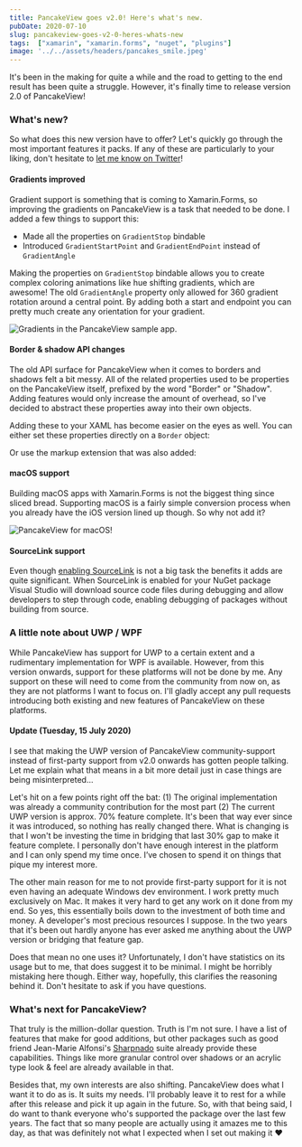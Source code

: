 ```yaml
---
title: PancakeView goes v2.0! Here's what's new.
pubDate: 2020-07-10
slug: pancakeview-goes-v2-0-heres-whats-new
tags:  ["xamarin", "xamarin.forms", "nuget", "plugins"]
image: '../../assets/headers/pancakes_smile.jpeg'
---
```

It's been in the making for quite a while and the road to getting to the end result has been quite a struggle. However, it's finally time to release version 2.0 of PancakeView!

### What's new?
So what does this new version have to offer? Let's quickly go through the most important features it packs. If any of these are particularly to your liking, don't hesitate to [let me know on Twitter](https://twitter.com/devnl)!

#### Gradients improved
Gradient support is something that is coming to Xamarin.Forms, so improving the gradients on PancakeView is a task that needed to be done. I added a few things to support this:

*   Made all the properties on `GradientStop` bindable
*   Introduced `GradientStartPoint` and `GradientEndPoint` instead of `GradientAngle`

Making the properties on `GradientStop` bindable allows you to create complex coloring animations like hue shifting gradients, which are awesome! The old `GradientAngle` property only allowed for 360 gradient rotation around a central point. By adding both a start and endpoint you can pretty much create any orientation for your gradient.

![Gradients in the PancakeView sample app.](/images/posts/image-59.png)

#### Border & shadow API changes
The old API surface for PancakeView when it comes to borders and shadows felt a bit messy. All of the related properties used to be properties on the PancakeView itself, prefixed by the word "Border" or "Shadow". Adding features would only increase the amount of overhead, so I've decided to abstract these properties away into their own objects.  

<script src="https://gist.github.com/sthewissen/34e826f90958d154b90c2da12a328e67.js"></script>

Adding these to your XAML has become easier on the eyes as well. You can either set these properties directly on a `Border` object:  

<script src="https://gist.github.com/sthewissen/a9269d5ab6af83dc4105ea12d1f26320.js"></script>

Or use the markup extension that was also added:  

<script src="https://gist.github.com/sthewissen/6f024fe8c6993a66c41661039e81970b.js"></script>

#### macOS support
Building macOS apps with Xamarin.Forms is not the biggest thing since sliced bread. Supporting macOS is a fairly simple conversion process when you already have the iOS version lined up though. So why not add it?

![PancakeView for macOS!](/images/posts/pancake_macos-1.gif)

#### SourceLink support
Even though [enabling SourceLink](https://docs.microsoft.com/en-us/xamarin/xamarin-forms/internals/sourcelink?pivots=macos) is not a big task the benefits it adds are quite significant. When SourceLink is enabled for your NuGet package Visual Studio will download source code files during debugging and allow developers to step through code, enabling debugging of packages without building from source.

### A little note about UWP / WPF
While PancakeView has support for UWP to a certain extent and a rudimentary implementation for WPF is available. However, from this version onwards, support for these platforms will not be done by me. Any support on these will need to come from the community from now on, as they are not platforms I want to focus on. I'll gladly accept any pull requests introducing both existing and new features of PancakeView on these platforms.

#### Update (Tuesday, 15 July 2020)
I see that making the UWP version of PancakeView community-support instead of first-party support from v2.0 onwards has gotten people talking. Let me explain what that means in a bit more detail just in case things are being misinterpreted...

Let's hit on a few points right off the bat: (1) The original implementation was already a community contribution for the most part (2) The current UWP version is approx. 70% feature complete. It's been that way ever since it was introduced, so nothing has really changed there. What is changing is that I won't be investing the time in bridging that last 30% gap to make it feature complete. I personally don't have enough interest in the platform and I can only spend my time once. I’ve chosen to spend it on things that pique my interest more.

The other main reason for me to not provide first-party support for it is not even having an adequate Windows dev environment. I work pretty much exclusively on Mac. It makes it very hard to get any work on it done from my end. So yes, this essentially boils down to the investment of both time and money. A developer's most precious resources I suppose. In the two years that it's been out hardly anyone has ever asked me anything about the UWP version or bridging that feature gap.

Does that mean no one uses it? Unfortunately, I don't have statistics on its usage but to me, that does suggest it to be minimal. I might be horribly mistaking here though. Either way, hopefully, this clarifies the reasoning behind it. Don't hesitate to ask if you have questions.

### What's next for PancakeView?
That truly is the million-dollar question. Truth is I'm not sure. I have a list of features that make for good additions, but other packages such as good friend Jean-Marie Alfonsi's [Sharpnado](http://www.sharpnado.com) suite already provide these capabilities. Things like more granular control over shadows or an acrylic type look & feel are already available in that.

Besides that, my own interests are also shifting. PancakeView does what I want it to do as is. It suits my needs. I'll probably leave it to rest for a while after this release and pick it up again in the future. So, with that being said, I do want to thank everyone who's supported the package over the last few years. The fact that so many people are actually using it amazes me to this day, as that was definitely not what I expected when I set out making it ❤️
